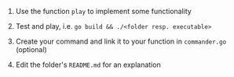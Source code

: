 1. Use the function `play` to implement some functionality

3. Test and play, i.e. `go build && ./<folder resp. executable>`

4. Create your command and link it to your function in `commander.go` (optional)

5. Edit the folder's `README.md` for an explanation
